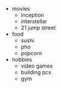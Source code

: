 - movies
	+ inception
	+ interstellar
	+ 21 jump street
- food
	+ sushi
	+ pho
	+ popcorn
- hobbies
	+ video games
	+ building pcs
	+ gym

